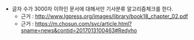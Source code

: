 
* 글자 수가 3000자 이하인 문서에 대해서만 기사분류 알고리즘체크를 한다. 
    * 근거 : <u> http://www.lgpress.org/images/library/book18_chapter_02.pdf </u>
    * 근거 : <u> https://m.chosun.com/svc/article.html?sname=news&contid=2017013100463#Redyho </u>
